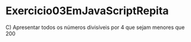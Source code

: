 # Exercicio03EmJavaScriptRepita
C) Apresentar todos os números divisíveis por 4 que sejam menores que 200  
